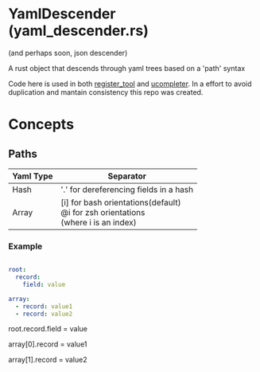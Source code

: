 

# YamlDescender (yaml_descender.rs)
(and perhaps soon, json descender)

A rust object that descends through yaml trees based on a 'path' syntax

Code here is used in both [register_tool](https://github.com/AndrewOfC/register_tool) and [ucompleter](https://github.com/AndrewOfC/ucompleter).  In a effort to avoid duplication
and mantain consistency this repo was created.

# Concepts
## Paths

| Yaml Type | Separator                                                                               |
|-----------|-----------------------------------------------------------------------------------------|
| Hash      | '.' for dereferencing fields in a hash                                                  |
| Array     | [i] for bash orientations(default) <br>@i for zsh orientations<br>(where i is an index) |

### Example

```yaml

root:
  record:
    field: value

array:
  - record: value1
  - record: value2
```
root.record.field = value

array[0].record = value1

array[1].record = value2